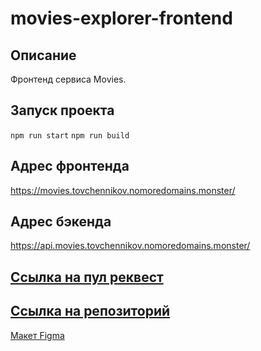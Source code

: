 # movies-explorer-frontend

## Описание

Фронтенд сервиса Movies.

## Запуск проекта

`npm run start` 
`npm run build`

## Адрес фронтенда

https://movies.tovchennikov.nomoredomains.monster/

## Адрес бэкенда

https://api.movies.tovchennikov.nomoredomains.monster/


## [Ссылка на пул реквест](https://github.com/yryryk/movies-explorer-frontend/pull/2)


## [Ссылка на репозиторий](https://github.com/yryryk/movies-explorer-frontend)


[Макет Figma](https://disk.yandex.ru/d/oDmAQfZKIzHH2w)

